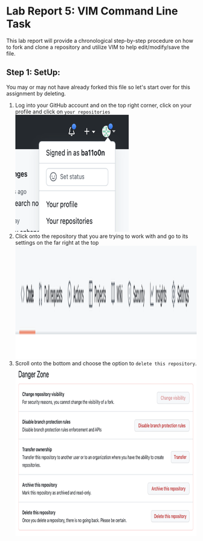 # Lab Report 5: VIM Command Line Task 
This lab report will provide a chronological step-by-step procedure on how to fork and clone a repository and utilize VIM to help edit/modify/save the file. 

## Step 1: SetUp:
You may or may not have already forked this file so let's start over for this assignment by deleting. 
1. Log into your GitHub account and on the top right corner, click on your profile and click on `your repositories` <br /> <img src="step1_1.png" width="300" height="310"/>
2. Click onto the repository that you are trying to work with and go to its settings on the far right at the top <br /> <img src="step1_2.png" width="800" height="300"/>
3. Scroll onto the bottom and choose the option to `delete this repository`.  <br /> <img src="step1_3.png" width="600" height="450"/>

